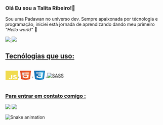### Olá Eu sou a Talita Ribeiro!👋

Sou uma Padawan no universo dev. Sempre apaixonada por técnologia e programação, iniciei está jornada de aprendizando dando meu primeiro  *"Hello world"* 🚀

<div>
  <a href="https://github.com/talitaribeirovic">
  <img height="180em" src="https://github-readme-stats.vercel.app/api?username=talitaribeirovic&show_icons=true&theme=tokyonight&include_all_commits=true&count_private=true"/>
  <img height="180em" src="https://github-readme-stats.vercel.app/api/top-langs/?username=talitaribeirovic&layout=compact&langs_count=6&theme=tokyonight"/>
</div>
  
  ## Tecnólogias que uso: 
  
<div style="display: inline_block"><br>
  <img align="center" alt="Js" height="30" width="40" src="https://raw.githubusercontent.com/devicons/devicon/master/icons/javascript/javascript-plain.svg">
  <img align="center" alt="HTML" height="30" width="40" src="https://raw.githubusercontent.com/devicons/devicon/master/icons/html5/html5-original.svg">
  <img align="center" alt="CSS" height="30" width="40" src="https://raw.githubusercontent.com/devicons/devicon/master/icons/css3/css3-original.svg">
   <img align="center" alt="SASS" height="30" width="60" src="https://img.shields.io/badge/Sass-CC6699?style=for-the-badge&logo=sass&logoColor=white">
</div>
 
 <br>
 
  ### Para entrar em contato comigo :
 
<div> 
  <a href = "mailto:talitaribeirovic@gmail.com"><img src="https://img.shields.io/badge/-Gmail-%23333?style=for-the-badge&logo=gmail&logoColor=white" target="_blank"></a>
  <a href="https://www.linkedin.com/in/talita-devfrontend" target="_blank"><img src="https://img.shields.io/badge/-LinkedIn-%230077B5?style=for-the-badge&logo=linkedin&logoColor=white" target="_blank"></a> 
 
  
![Snake animation](https://github.com/talitaribeirovic/talitaribeirovic/blob/output/github-contribution-grid-snake.svg)

</div>





